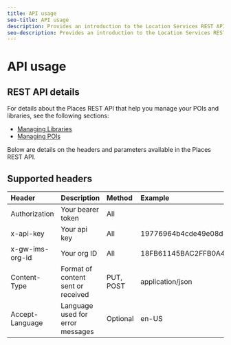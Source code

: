 ```yaml
---
title: API usage
seo-title: API usage
description: Provides an introduction to the Location Services REST APIs.
seo-description: Provides an introduction to the Location Services REST APIs.
---
```


# API usage

## REST API details

For details about the Places REST API that help you manage your POIs and libraries, see the following sections:

* [Managing Libraries](places-rest-apis/api-usage/manage-libraries/manage-libraries.md)
* [Managing POIs](places-rest-apis/api-usage/manage-pois/manage-pois.md)

Below are details on the headers and parameters available in the Places REST API.

## Supported headers

| Header | Description | Method | Example |
| :--- | :--- | :--- | :--- |
| Authorization | Your bearer token | All |  |
| x-api-key | Your api key | All | 19776964b4cde49e08d8f62e5824f777b |
| x-gw-ims-org-id | Your org ID | All | 18FB61145BAC2FFB0A494777@AdobeOrg |
| Content-Type | Format of content sent or received | PUT, POST | application/json |
| Accept-Language | Language used for error messages | Optional | en-US |